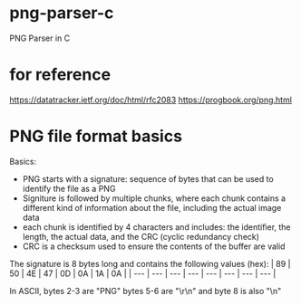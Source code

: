 # png-parser-c

PNG Parser in C

# for reference

https://datatracker.ietf.org/doc/html/rfc2083
https://progbook.org/png.html

# PNG file format basics

Basics:

-   PNG starts with a signature: sequence of bytes that can be used to identify the file as a PNG
-   Signiture is followed by multiple chunks, where each chunk contains a different kind of information about the file, including the actual image data
-   each chunk is identified by 4 characters and includes: the identifier, the length, the actual data, and the CRC (cyclic redundancy check)
-   CRC is a checksum used to ensure the contents of the buffer are valid

The signature is 8 bytes long and contains the following values (hex):
| 89 | 50 | 4E | 47 | 0D | 0A | 1A | 0A |
| --- | --- | --- | --- | --- | --- | --- | --- |

In ASCII, bytes 2-3 are "PNG"
bytes 5-6 are "\r\n" and byte 8 is also "\n"
